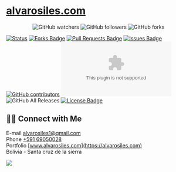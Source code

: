# [alvarosiles.com](https://alvarosiles.com)

<p align="center">
<img alt="GitHub watchers" src="https://img.shields.io/github/watchers/alvarosiles11/alvarosiles.com?style=social"> <img alt="GitHub followers" src="https://img.shields.io/github/followers/alvarosiles11?style=social"> <img alt="GitHub forks" src="https://img.shields.io/github/forks/alvarosiles11/alvarosiles.com?style=social">
</p>

[![Status](https://img.shields.io/badge/status-active-success.svg)]() <a href="https://github.com/alvarosiles11/alvarosiles.com/network/members"><img src="https://img.shields.io/github/forks/alvarosiles11/alvarosiles.com" alt="Forks Badge"/></a> <a href="https://github.com/alvarosiles11/alvarosiles.com/pulls"><img src="https://img.shields.io/github/issues-pr/alvarosiles11/alvarosiles.com" alt="Pull Requests Badge"/></a> <a href="https://github.com/alvarosiles11/alvarosiles.com/issues"><img src="https://img.shields.io/github/issues/alvarosiles11/alvarosiles.com" alt="Issues Badge"/></a> <a href="https://github.com/alvarosiles11/alvarosiles.com/graphs/contributors"><img alt="GitHub contributors" src="https://img.shields.io/github/contributors/alvarosiles11/alvarosiles.com?color=2b9348"></a> ![GitHub last commit](https://img.shields.io/github/last-commit/alvarosiles11/alvarosiles.com) ![GitHub All Releases](https://img.shields.io/github/downloads/alvarosiles11/alvarosiles.com/total) <a href="https://github.com/alvarosiles11/alvarosiles.com/blob/LICENSE"><img src="https://img.shields.io/github/license/alvarosiles11/alvarosiles.com?color=2b9348" alt="License Badge"/></a>

## 🤝🏻 Connect with Me

E-mail alvarosiles1@gmail.com \
Phone [+591 69050028](https://api.whatsapp.com/send?phone=59169050028&text=Hola,%20Alvaro%20vi%20repositorio%20GitHub%20y%20quiero%20preguntarle…) \
Portfolio [www.alvarosiles.com](https://alvarosiles.com) \
Bolivia - Santa cruz de la sierra

![](https://komarev.com/ghpvc/?username=alvarosiles11&label=PROFILE+VIEWS)




